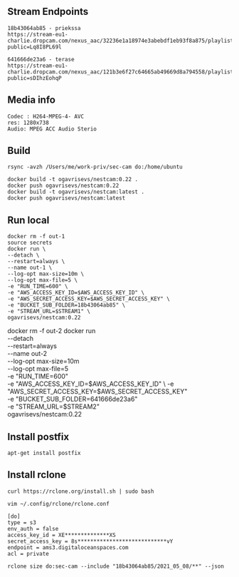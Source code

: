 
Stream Endpoints
-----------------

    18b43064ab85 - priekssa
    https://stream-eu1-charlie.dropcam.com/nexus_aac/32236e1a18974e3abebdf1eb93f8a875/playlist.m3u8?public=Lq8I8PL69l

    641666de23a6 - terase
    https://stream-eu1-charlie.dropcam.com/nexus_aac/121b3e6f27c64665ab49669d8a794558/playlist.m3u8?public=sDIhzEohqP

Media info
-----------

    Codec : H264-MPEG-4- AVC
    res: 1280x738
    Audio: MPEG ACC Audio Sterio

Build
-------

    rsync -avzh /Users/me/work-priv/sec-cam do:/home/ubuntu

    docker build -t ogavrisevs/nestcam:0.22 .
    docker push ogavrisevs/nestcam:0.22
    docker build -t ogavrisevs/nestcam:latest .
    docker push ogavrisevs/nestcam:latest

Run local
----------

    docker rm -f out-1
    source secrets
    docker run \
    --detach \
    --restart=always \
    --name out-1 \
    --log-opt max-size=10m \
    --log-opt max-file=5 \
    -e "RUN_TIME=600" \
    -e "AWS_ACCESS_KEY_ID=$AWS_ACCESS_KEY_ID" \
    -e "AWS_SECRET_ACCESS_KEY=$AWS_SECRET_ACCESS_KEY" \
    -e "BUCKET_SUB_FOLDER=18b43064ab85" \
    -e "STREAM_URL=$STREAM1" \
    ogavrisevs/nestcam:0.22

   docker rm -f out-2
   docker run \
    --detach \
    --restart=always \
    --name out-2 \
    --log-opt max-size=10m \
    --log-opt max-file=5 \
    -e "RUN_TIME=600" \
    -e "AWS_ACCESS_KEY_ID=$AWS_ACCESS_KEY_ID" \
    -e "AWS_SECRET_ACCESS_KEY=$AWS_SECRET_ACCESS_KEY" \
    -e "BUCKET_SUB_FOLDER=641666de23a6" \
    -e "STREAM_URL=$STREAM2" \
    ogavrisevs/nestcam:0.22


Install postfix
-----------------

    apt-get install postfix

Install rclone
-----------------

    curl https://rclone.org/install.sh | sudo bash

    vim ~/.config/rclone/rclone.conf

    [do]
    type = s3
    env_auth = false
    access_key_id = XE**************XS
    secret_access_key = 8s****************************vY
    endpoint = ams3.digitaloceanspaces.com
    acl = private
    
    rclone size do:sec-cam --include "18b43064ab85/2021_05_08/**" --json